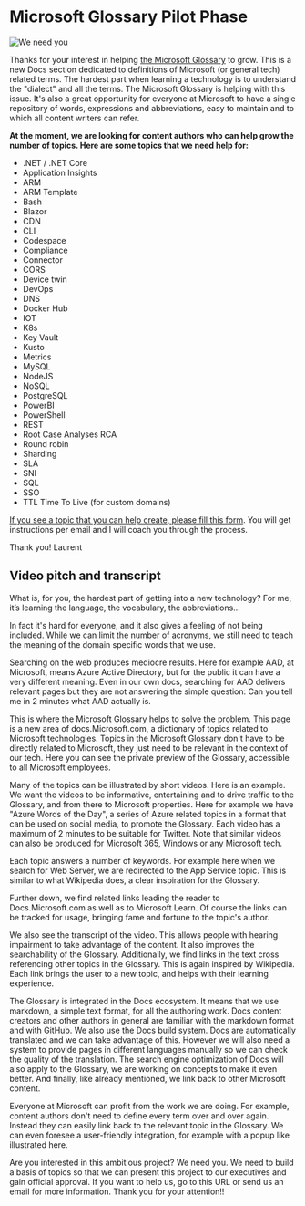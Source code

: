 # Microsoft Glossary Pilot Phase

![We need you](./images/WeNeedYou.jpg)

Thanks for your interest in helping [the Microsoft Glossary](https://aka.ms/define) to grow. This is a new Docs section dedicated to definitions of Microsoft (or general tech) related terms. The hardest part when learning a technology is to understand the "dialect" and all the terms. The Microsoft Glossary is helping with this issue. It's also a great opportunity for everyone at Microsoft to have a single repository of words, expressions and abbreviations, easy to maintain and to which all content writers can refer.

**At the moment, we are looking for content authors who can help grow the number of topics. Here are some topics that we need help for:**

- .NET / .NET Core
- Application Insights
- ARM
- ARM Template
- Bash
- Blazor
- CDN
- CLI
- Codespace
- Compliance
- Connector
- CORS
- Device twin
- DevOps
- DNS
- Docker Hub
- IOT
- K8s
- Key Vault
- Kusto
- Metrics
- MySQL
- NodeJS
- NoSQL
- PostgreSQL
- PowerBI
- PowerShell
- REST
- Root Case Analyses RCA
- Round robin
- Sharding
- SLA
- SNI
- SQL
- SSO
- TTL Time To Live (for custom domains)

[If you see a topic that you can help create, please fill this form](https://aka.ms/define/new). You will get instructions per email and I will coach you through the process.

Thank you!
Laurent

## Video pitch and transcript

What is, for you, the hardest part of getting into a new technology? For me, it’s learning the language, the vocabulary, the abbreviations…

In fact it's hard for everyone, and it also gives a feeling of not being included. While we can limit the number of acronyms, we still need to teach the meaning of the domain specific words that we use.

Searching on the web produces mediocre results. Here for example AAD, at Microsoft, means Azure Active Directory, but for the public it can have a very different meaning.
Even in our own docs, searching for AAD delivers relevant pages but they are not answering the simple question: Can you tell me in 2 minutes what AAD actually is.

This is where the Microsoft Glossary helps to solve the problem. This page is a new area of docs.Microsoft.com, a dictionary of topics related to Microsoft technologies. Topics in the Microsoft Glossary don't have to be directly related to Microsoft, they just need to be relevant in the context of our tech.
Here you can see the private preview of the Glossary, accessible to all Microsoft employees.

Many of the topics can be illustrated by short videos. Here is an example. We want the videos to be informative, entertaining and to drive traffic to the Glossary, and from there to Microsoft properties. Here for example we have "Azure Words of the Day", a series of Azure related topics in a format that can be used on social media, to promote the Glossary. Each video has a maximum of 2 minutes to be suitable for Twitter. Note that similar videos can also be produced for Microsoft 365, Windows or any Microsoft tech.

Each topic answers a number of keywords. For example here when we search for Web Server, we are redirected to the App Service topic. This is similar to what Wikipedia does, a clear inspiration for the Glossary.

Further down, we find related links leading the reader to Docs.Microsoft.com as well as to Microsoft Learn. Of course the links can be tracked for usage, bringing fame and fortune to the topic's author.

We also see the transcript of the video. This allows people with hearing impairment to take advantage of the content. It also improves the searchability of the Glossary. Additionally, we find links in the text cross referencing other topics in the Glossary. This is again inspired by Wikipedia. Each link brings the user to a new topic, and helps with their learning experience.

The Glossary is integrated in the Docs ecosystem. It means that we use markdown, a simple text format, for all the authoring work. Docs content creators and other authors in general are familiar with the markdown format and with GitHub. We also use the Docs build system.
Docs are automatically translated and we can take advantage of this. However we will also need a system to provide pages in different languages manually so we can check the quality of the translation.
The search engine optimization of Docs will also apply to the Glossary, we are working on concepts to make it even better.
And finally, like already mentioned, we link back to other Microsoft content.

Everyone at Microsoft can profit from the work we are doing. For example, content authors don't need to define every term over and over again. Instead they can easily link back to the relevant topic in the Glossary. We can even foresee a user-friendly integration, for example with a popup like illustrated here.

Are you interested in this ambitious project? We need you. We need to build a basis of topics so that we can present this project to our executives and gain official approval. If you want to help us, go to this URL or send us an email for more information. Thank you for your attention!!
